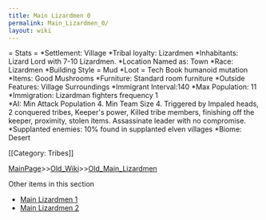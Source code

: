 ```yaml
---
title: Main Lizardmen 0
permalink: Main_Lizardmen_0/
layout: wiki
---
```

= Stats =
*Settlement: Village
*Tribal loyalty: Lizardmen
*Inhabitants: Lizard Lord with 7-10 Lizardmen.
*Location Named as: Town
*Race: Lizardmen
*Building Style = Mud
*Loot = Tech Book humanoid mutation
*Items: Good Mushrooms
*Furniture: Standard room furniture
*Outside Features: Village Surroundings 
*Immigrant Interval:140
*Max Population: 11 
*Immigration: Lizardman fighters  frequency 1  
*AI: Min Attack Population 4. Min Team Size 4. Triggered by Impaled heads, 2 conquered tribes, Keeper's power, Killed tribe members, finishing off the keeper, proximity, stolen items. Assassinate leader with no compromise.
*Supplanted enemies: 10% found in supplanted elven villages
*Biome: Desert
 
[[Category: Tribes]]

[MainPage](/keeperrl_wiki/ "wikilink")>>[Old_Wiki](/keeperrl_wiki/Old_Wiki "wikilink")>>[Old_Main_Lizardmen](/keeperrl_wiki/Old_Main_Lizardmen "wikilink")

Other items in this section
-    [Main Lizardmen 1](/keeperrl_wiki/Main_Lizardmen_1 "wikilink")
-    [Main Lizardmen 2](/keeperrl_wiki/Main_Lizardmen_2 "wikilink")
